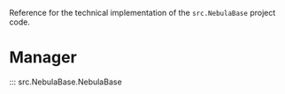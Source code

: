 Reference for the technical implementation of the
`src.NebulaBase` project code.

# Manager
::: src.NebulaBase.NebulaBase